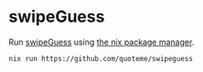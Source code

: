 # swipeGuess

Run [swipeGuess](https://git.sr.ht/~earboxer/swipeGuess) using [the nix package manager](https://nixos.org/).

```bash
nix run https://github.com/quoteme/swipeguess
```
